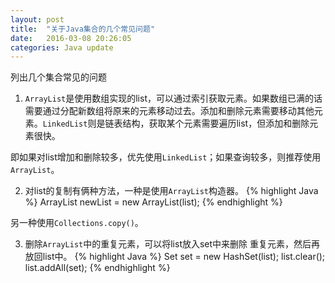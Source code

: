 ```yaml
---
layout: post
title:  "关于Java集合的几个常见问题"
date:   2016-03-08 20:26:05
categories: Java update
---
```


列出几个集合常见的问题

1. `ArrayList`是使用数组实现的list，可以通过索引获取元素。如果数组已满的话需要通过分配新数组将原来的元素移动过去。添加和删除元素需要移动其他元素。`LinkedList`则是链表结构，获取某个元素需要遍历list，但添加和删除元素很快。

 即如果对list增加和删除较多，优先使用`LinkedList`；如果查询较多，则推荐使用`ArrayList`。

2. 对list的复制有俩种方法，一种是使用`ArrayList`构造器。
 {% highlight Java %}
 ArrayList<String> newList = new  ArrayList<String>(list);
 {% endhighlight %}

 另一种使用`Collections.copy()`。

3. 删除`ArrayList`中的重复元素，可以将list放入set中来删除 重复元素，然后再放回list中。
 {% highlight Java %}
 Set<String> set = new HashSet<String>(list);
 list.clear();
 list.addAll(set);
 {% endhighlight %}
